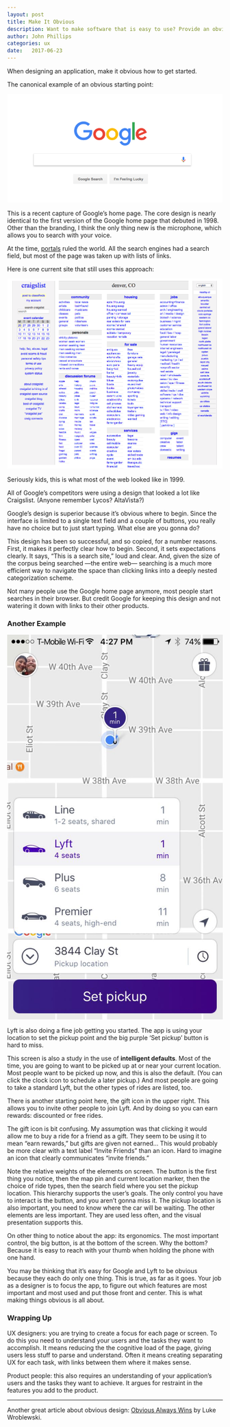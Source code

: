 ```yaml
---
layout: post
title: Make It Obvious
description: Want to make software that is easy to use? Provide an obvious starting point.
author: John Phillips
categories: ux
date:   2017-06-23 
---
```


When designing an application, make it obvious how to get started. 

The canonical example of an obvious starting point:

<img src="/img/google.png" class="full-width">

This is a recent capture of Google’s home page. The core design is nearly identical to the first version of the Google home page that debuted in 1998. Other than the branding, I think the only thing new is the microphone, which allows you to search with your voice.

At the time, [portals](https://en.wikipedia.org/wiki/Web_portal) ruled the world. All the search engines had a search field, but most of the page was taken up with lists of links. 

Here is one current site that still uses this approach:

<img src="/img/craigslist.gif" class="full-width">

<p class="caption">Seriously kids, this is what most of the web looked like in 1999.</p>

All of Google’s competitors were using a design that looked a lot like Craigslist. (Anyone remember Lycos? AltaVista?)

Google’s design is superior because it’s obvious where to begin. Since the interface is limited to a single text field and a couple of buttons, you really have no choice but to just start typing. What else are you gonna do?

This design has been so successful, and so copied, for a number reasons. First, it makes it perfectly clear how to begin. Second, it sets expectations clearly. It says, “This is a search site,” loud and clear. And, given the size of the corpus being searched —the entire web— searching is a much more efficient way to navigate the space than clicking links into a deeply nested categorization scheme.

Not many people use the Google home page anymore, most people start searches in their browser. But credit Google for keeping this design and not watering it down with links to their other products.

### Another Example

<img src="/img/lyft.jpg" class="retina wrap-right">

Lyft is also doing a fine job getting you started. The app is using your location to set the pickup point and the big purple ‘Set pickup’ button is hard to miss. 

This screen is also a study in the use of **intelligent defaults**. Most of the time, you are going to want to be picked up at or near your current location. Most people want to be picked up now, and this is also the default. (You can click the clock icon to schedule a later pickup.) And most people are going to take a standard Lyft, but the other types of rides are listed, too. 

There is another starting point here, the gift icon in the upper right. This allows you to invite other people to join Lyft. And by doing so you can earn rewards: discounted or free rides. 

The gift icon is bit confusing. My assumption was that clicking it would allow me to buy a ride for a friend as a gift. They seem to be using it to mean “earn rewards,” but gifts are given not earned… This would probably be more clear with a text label “Invite Friends” than an icon. Hard to imagine an icon that clearly communicates “invite friends.” 

Note the relative weights of the elements on screen. The button is the first thing you notice, then the map pin and current location marker, then the choice of ride types, then the search field where you set the pickup location. This hierarchy supports the user’s goals. The only control you have to interact is the button, and you aren’t gonna miss it. The pickup location is also important, you need to know where the car will be waiting. The other elements are less important. They are used less often, and the visual presentation supports this.

On other thing to notice about the app: its ergonomics. The most important control, the big button, is at the bottom of the screen. Why the bottom? Because it is easy to reach with your thumb when holding the phone with one hand.

You may be thinking that it’s easy for Google and Lyft to be obvious because they each do only one thing. This is true, as far as it goes. Your job as a designer is to focus the app, to figure out which features are most important and most used and put those front and center. This is what making things obvious is all about.

### Wrapping Up

UX designers: you are trying to create a focus for each page or screen. To do this you need to understand your users and the tasks they want to accomplish. It means reducing the the cognitive load of the page, giving users less stuff to parse and understand. Often it means creating separating UX for each task, with links between them where it makes sense.

Product people: this also requires an understanding of your application’s users and the tasks they want to achieve. It argues for restraint in the features you add to the product.

---

Another great article about obvious design: [Obvious Always Wins](https://www.lukew.com/ff/entry.asp?1945) by Luke Wroblewski. 


